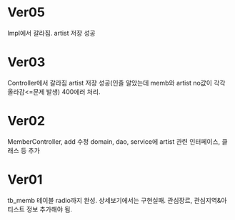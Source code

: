 # Ver05
Impl에서 갈라짐.
artist 저장 성공

# Ver03
Controller에서 갈라짐
artist 저장 성공(인줄 알았는데 memb와 artist no값이 각각 올라감<=문제 발생)
400에러 처리.
# Ver02
MemberController, add 수정
domain, dao, service에 artist 관련 인터페이스, 클래스 등 추가

# Ver01
tb_memb 테이블 radio까지 완성.
상세보기에서는 구현실패.
관심장르, 관심지역&아티스트 정보 추가해야 됨.


